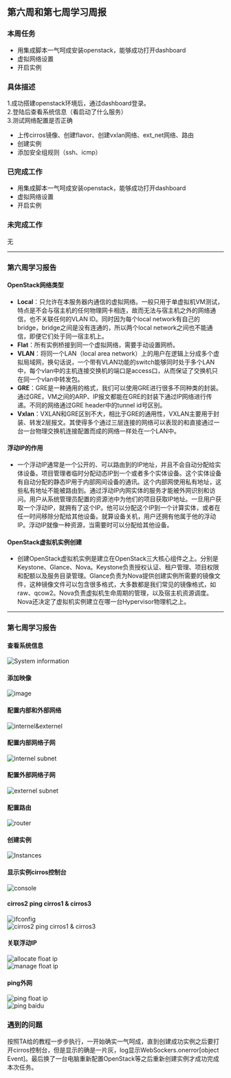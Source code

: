 ## 第六周和第七周学习周报
### 本周任务

- 用集成脚本一气呵成安装openstack，能够成功打开dashboard
- 虚拟网络设置
- 开启实例

### 具体描述

1.成功搭建openstack环境后，通过dashboard登录。  
2.登陆后查看系统信息（看启动了什么服务）  
3.测试网络配置是否正确  
  - 上传cirros镜像、创建flavor、创建vxlan网络、ext_net网络、路由
  - 创建实例
  - 添加安全组规则（ssh、icmp）

### 已完成工作

- 用集成脚本一气呵成安装openstack，能够成功打开dashboard
- 虚拟网络设置
- 开启实例

### 未完成工作
无

- - -

### 第六周学习报告
#### OpenStack网络类型

  - **Local**：只允许在本服务器内通信的虚拟网络。一般只用于单虚拟机VM测试，特点是不会与宿主机的任何物理网卡相连，故而无法与宿主机之外的网络通信，也不关联任何的VLAN ID。同时因为每个local network有自己的bridge，bridge之间是没有连通的，所以两个local network之间也不能通信，即便它们处于同一宿主机上。
  - **Flat**：所有实例桥接到同一个虚拟网络，需要手动设置网桥。
  - **VLAN**：将同一个LAN（local area network）上的用户在逻辑上分成多个虚拟局域网，换句话说，一个带有VLAN功能的switch能够同时处于多个LAN中，每个vlan中的主机连接交换机的端口是access口，从而保证了交换机只在同一个vlan中转发包。
  - **GRE**：GRE是一种通用的格式，我们可以使用GRE进行很多不同种类的封装。通过GRE，VM之间的ARP、IP报文都能在GRE的封装下通过IP网络进行传递。不同的网络通过GRE header中的tunnel id号区别。
  - **Vxlan**：VXLAN和GRE区别不大，相比于GRE的通用性，VXLAN主要用于封装、转发2层报文。其使得多个通过三层连接的网络可以表现的和直接通过一台一台物理交换机连接配置而成的网络一样处在一个LAN中。
  
#### 浮动IP的作用

  - 一个浮动IP通常是一个公开的、可以路由到的IP地址，并且不会自动分配给实体设备。项目管理者临时分配动态IP到一个或者多个实体设备。这个实体设备有自动分配的静态IP用于内部网间设备的通讯。这个内部网使用私有地址，这些私有地址不能被路由到。通过浮动IP内网实体的服务才能被外网识别和访问。用户从系统管理员配置的资源池中为他们的项目获取IP地址。一旦用户获取一个浮动IP，就拥有了这个IP。他可以分配这个IP到一个计算实体，或者在任一时间移除分配给其他设备。就算设备关机，用户还拥有他属于他的浮动IP。浮动IP就像一种资源，当需要时可以分配给其他设备。
  
#### OpenStack虚拟机实例创建
  
  - 创建OpenStack虚拟机实例是建立在OpenStack三大核心组件之上。分别是Keystone、Glance、Nova。Keystone负责授权认证、租户管理、项目权限和配额以及服务目录管理。Glance负责为Nova提供创建实例所需要的镜像文件，这种镜像文件可以包含很多格式，大多数都是我们常见的镜像格式，如raw、qcow2。Nova负责虚拟机生命周期的管理，以及宿主机资源调度。Nova还决定了虚拟机实例建立在哪一台Hypervisor物理机之上。

- - -

### 第七周学习报告

#### 查看系统信息
![System information](https://github.com/2019cloudcomputingpractices/CloudComputingCourse/blob/16340120-%E6%9D%8E%E6%98%8E%E6%97%AD/task2/image/system-information.png)

#### 添加映像
![image](https://github.com/2019cloudcomputingpractices/CloudComputingCourse/blob/16340120-%E6%9D%8E%E6%98%8E%E6%97%AD/task2/image/image.png)

#### 配置内部和外部网络
![internel&externel](https://github.com/2019cloudcomputingpractices/CloudComputingCourse/blob/16340120-%E6%9D%8E%E6%98%8E%E6%97%AD/task2/image/internel-externel-net.png)

#### 配置内部网络子网
![internel subnet](https://github.com/2019cloudcomputingpractices/CloudComputingCourse/blob/16340120-%E6%9D%8E%E6%98%8E%E6%97%AD/task2/image/internel-subnet.png)

#### 配置外部网络子网
![externel subnet](https://github.com/2019cloudcomputingpractices/CloudComputingCourse/blob/16340120-%E6%9D%8E%E6%98%8E%E6%97%AD/task2/image/externel-subnet.png)

#### 配置路由
![router](https://github.com/2019cloudcomputingpractices/CloudComputingCourse/blob/16340120-%E6%9D%8E%E6%98%8E%E6%97%AD/task2/image/router.png)

#### 创建实例
![Instances](https://github.com/2019cloudcomputingpractices/CloudComputingCourse/blob/16340120-%E6%9D%8E%E6%98%8E%E6%97%AD/task2/image/instances.png)

#### 显示实例cirros控制台
![console](https://github.com/2019cloudcomputingpractices/CloudComputingCourse/blob/16340120-%E6%9D%8E%E6%98%8E%E6%97%AD/task2/image/cirros-system.png)

#### cirros2 ping cirros1 & cirros3
![ifconfig](https://github.com/2019cloudcomputingpractices/CloudComputingCourse/blob/16340120-%E6%9D%8E%E6%98%8E%E6%97%AD/task2/image/ifconfig.png)  
![cirros2 ping cirros1 & cirros3](https://github.com/2019cloudcomputingpractices/CloudComputingCourse/blob/16340120-%E6%9D%8E%E6%98%8E%E6%97%AD/task2/image/ping-cirros1-cirros3.png)

#### 关联浮动IP
![allocate float ip](https://github.com/2019cloudcomputingpractices/CloudComputingCourse/blob/16340120-%E6%9D%8E%E6%98%8E%E6%97%AD/task2/image/associate-float-ip.png)  
![manage float ip](https://github.com/2019cloudcomputingpractices/CloudComputingCourse/blob/16340120-%E6%9D%8E%E6%98%8E%E6%97%AD/task2/image/manage-float-ip.png)

#### ping外网
![ping float ip](https://github.com/2019cloudcomputingpractices/CloudComputingCourse/blob/16340120-%E6%9D%8E%E6%98%8E%E6%97%AD/task2/image/ping-float-ip.png)  
![ping baidu](https://github.com/2019cloudcomputingpractices/CloudComputingCourse/blob/16340120-%E6%9D%8E%E6%98%8E%E6%97%AD/task2/image/ping-baidu.png)

### 遇到的问题
按照TA给的教程一步步执行，一开始确实一气呵成，直到创建成功实例之后要打开cirros控制台，但是显示的确是一片灰，log显示WebSockers.onerror[object Event]。最后换了一台电脑重新配置OpenStack等之后重新创建实例才成功完成本次任务。
